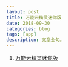 ```yaml
---
layout: post
title: 万能云精灵迷你版
date: 2018-09-30
categories: blog
tags: [app]
description: 文章金句。
---
```


1. [万能云精灵迷你版](http://www.lukou.com/userfeed/17991366)
